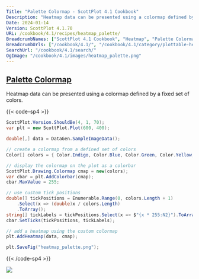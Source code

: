 ```yaml
---
Title: "Palette Colormap - ScottPlot 4.1 Cookbook"
Description: "Heatmap data can be presented using a colormap defined by a fixed set of colors."
Date: 2024-01-14
Version: ScottPlot 4.1.70
URL: /cookbook/4.1/recipes/heatmap_palette/
BreadcrumbNames: ["ScottPlot 4.1 Cookbook", "Heatmap", "Palette Colormap"]
BreadcrumbUrls: ["/cookbook/4.1/", "/cookbook/4.1/category/plottable-heatmap", "/cookbook/4.1/recipes/heatmap_palette/"]
SearchUrl: "/cookbook/4.1/search/"
OgImage: "/cookbook/4.1/images/heatmap_palette.png"
---
```


<h2><a id='palette-colormap' href='/cookbook/4.1/recipes/heatmap_palette/'>Palette Colormap</a></h2>

Heatmap data can be presented using a colormap defined by a fixed set of colors.

{{< code-sp4 >}}

```cs
ScottPlot.Version.ShouldBe(4, 1, 70);
var plt = new ScottPlot.Plot(600, 400);

double[,] data = DataGen.SampleImageData();

// create a colormap from a defined set of colors
Color[] colors = { Color.Indigo, Color.Blue, Color.Green, Color.Yellow, Color.Orange, Color.Red, };

// display the colormap on the plot as a colorbar
ScottPlot.Drawing.Colormap cmap = new(colors);
var cbar = plt.AddColorbar(cmap);
cbar.MaxValue = 255;

// use custom tick positions
double[] tickPositions = Enumerable.Range(0, colors.Length + 1)
    .Select(x => (double)x / colors.Length)
    .ToArray();
string[] tickLabels = tickPositions.Select(x => $"{x * 255:N2}").ToArray();
cbar.SetTicks(tickPositions, tickLabels);

// add a heatmap using the custom colormap
plt.AddHeatmap(data, cmap);

plt.SaveFig("heatmap_palette.png");
```

{{< /code-sp4 >}}

<img src='../../images/heatmap_palette.png' class='d-block mx-auto my-5' />


